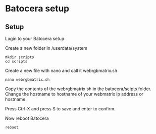 # Batocera setup

Setup
-----
Login to your Batocera setup

Create a new folder in /userdata/system

```
mkdir scripts
cd scripts
```

Create a new file with nano and call it webrgbmatrix.sh

```
nano webrgbmatrix.sh
```

Copy the contents of the webrgbmatrix.sh in the batocera/scipts folder.
Change the hostname to hostname of your webmatrix ip address or hostname.

Press Ctrl-X and press S to save and enter to confirm.

Now reboot Batocera

```
reboot
```
